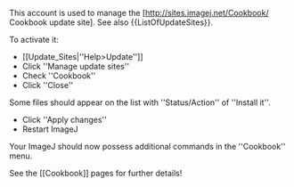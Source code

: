 This account is used to manage the [http://sites.imagej.net/Cookbook/ Cookbook update site]. See also {{ListOfUpdateSites}}.

To activate it:

* [[Update_Sites|''Help>Update'']]
* Click ''Manage update sites''
* Check ''Cookbook''
* Click ''Close''

Some files should appear on the list with ''Status/Action'' of ''Install it''.

* Click ''Apply changes''
* Restart ImageJ

Your ImageJ should now possess additional commands in the ''Cookbook'' menu.

See the [[Cookbook]] pages for further details!
